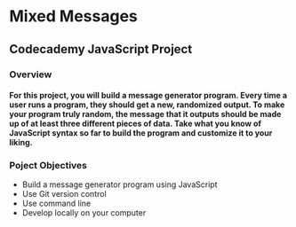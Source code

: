 # Mixed Messages
## Codecademy JavaScript Project
###  Overview
#### For this project, you will build a message generator program. Every time a user runs a program, they should get a new, randomized output. To make your program truly random, the message that it outputs should be made up of at least three different pieces of data. Take what you know of JavaScript syntax so far to build the program and customize it to your liking.

### Poject Objectives
- Build a message generator program using JavaScript
- Use Git version control
- Use command line
- Develop locally on your computer
